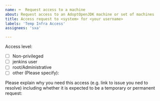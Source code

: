 ```yaml
---
name: ⌨️  Request access to a machine
about: Request access to an AdoptOpenJDK machine or set of machines
title: Access request to <system> for <your username> 
labels: 'Temp Infra Access'
assignees: 'sxa'

---
```

<!-- Please add the desired system and your name in the title of the issue -->

Access level:

- [ ] Non-privileged
- [ ] jenkins user
- [ ] root/Administrative
- [ ] other (Please specify):

Please explain why you need this access (e.g. link to issue you ned to resolve) including whether it is expected to be a temporary or permanent request:
